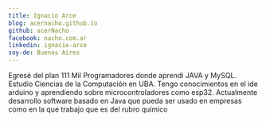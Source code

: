 ```yaml
---
title: Ignacio Arce
blog: acernacho.github.io
github: acerNacho
facebook: nacho.com.ar
linkedin: ignacio-arce
soy-de: Buenos Aires
---
```


Egresé del plan 111 Mil Programadores donde aprendi JAVA y MySQL. Estudio Ciencias de la Computación en UBA. Tengo conocimientos en el ide arduino y aprendiendo sobre microcontroladores como esp32. Actualmente desarrollo software basado en Java que pueda ser usado en empresas como en la que trabajo que es del rubro químico
